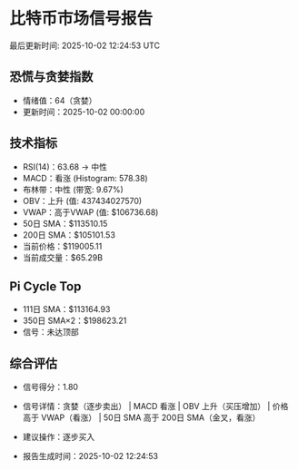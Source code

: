 # 比特币市场信号报告

最后更新时间: 2025-10-02 12:24:53 UTC

## 恐慌与贪婪指数
- 情绪值：64（贪婪）
- 更新时间：2025-10-02 00:00:00

## 技术指标
- RSI(14)：63.68 → 中性
- MACD：看涨 (Histogram: 578.38)
- 布林带：中性 (带宽: 9.67%)
- OBV：上升 (值: 437434027570)
- VWAP：高于VWAP (值: $106736.68)
- 50日 SMA：$113510.15
- 200日 SMA：$105101.53
- 当前价格：$119005.11
- 当前成交量：$65.29B

## Pi Cycle Top
- 111日 SMA：$113164.93
- 350日 SMA×2：$198623.21
- 信号：未达顶部

## 综合评估
- 信号得分：1.80
- 信号详情：贪婪（逐步卖出） | MACD 看涨 | OBV 上升（买压增加） | 价格高于 VWAP（看涨） | 50日 SMA 高于 200日 SMA（金叉，看涨）
- 建议操作：逐步买入

- 报告生成时间：2025-10-02 12:24:53